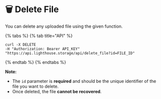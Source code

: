 # 🗑️ Delete File

You can delete any uploaded file using the given function.

{% tabs %}
{% tab title="API" %}
```
curl -X DELETE
-H "Authorization: Bearer API_KEY"
"https://api.lighthouse.storage/api/delete_file?id=FILE_ID"
```
{% endtab %}
{% endtabs %}

**Note:**

* The `id` parameter is **required** and should be the unique identifier of the file you want to delete.
* Once deleted, the file **cannot be recovered**.
